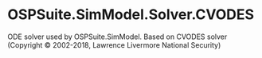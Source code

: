 # OSPSuite.SimModel.Solver.CVODES
ODE solver used by OSPSuite.SimModel. Based on CVODES solver (Copyright © 2002-2018, Lawrence Livermore National Security)
